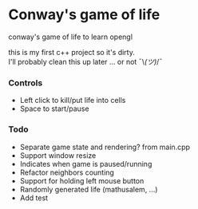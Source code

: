 # Conway's game of life
conway's game of life to learn opengl

this is my first c++ project so it's dirty.  
I'll probably clean this up later ... or not ¯\\_(ツ)_/¯

### Controls
* Left click to kill/put life into cells
* Space to start/pause 

### Todo
* Separate game state and rendering? from main.cpp 
* Support window resize
* Indicates when game is paused/running
 * Refactor neighbors counting
* Support for holding left mouse button
* Randomly generated life (mathusalem, ...)
* Add test

